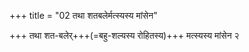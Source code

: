 +++
title = "02 तथा शतबलेर्मत्स्यस्य मांसेन"

+++
तथा शत-बलेर्+++(=बहु-शल्यस्य रोहितस्य)+++ मत्स्यस्य मांसेन २